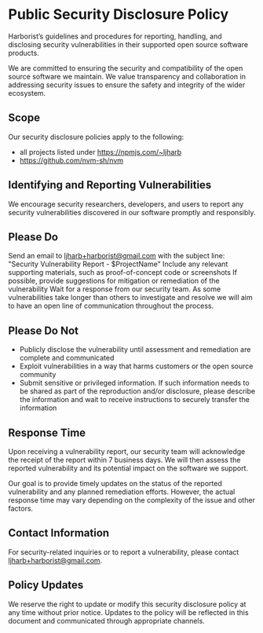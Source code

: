 # Public Security Disclosure Policy
Harborist’s guidelines and procedures for reporting, handling, and disclosing security vulnerabilities in their supported open source software products.

We are committed to ensuring the security and compatibility of the open source software we maintain. We value transparency and collaboration in addressing security issues to ensure the safety and integrity of the wider ecosystem.

## Scope

Our security disclosure policies apply to the following:

 - all projects listed under https://npmjs.com/~ljharb
 - https://github.com/nvm-sh/nvm

## Identifying and Reporting Vulnerabilities

We encourage security researchers, developers, and users to report any security vulnerabilities discovered in our software promptly and responsibly.

## Please Do

Send an email to ljharb+harborist@gmail.com with the subject line: "Security Vulnerability Report - $ProjectName"
Include any relevant supporting materials, such as proof-of-concept code or screenshots
If possible, provide suggestions for mitigation or remediation of the vulnerability
Wait for a response from our security team. As some vulnerabilities take longer than others to investigate and resolve we will aim to have an open line of communication throughout the process.

## Please Do Not

 - Publicly disclose the vulnerability until assessment and remediation are complete and communicated
 - Exploit vulnerabilities in a way that harms customers or the open source community
 - Submit sensitive or privileged information. If such information needs to be shared as part of the reproduction and/or disclosure, please describe the information and wait to receive instructions to securely transfer the information

## Response Time

Upon receiving a vulnerability report, our security team will acknowledge the receipt of the report within 7 business days. We will then assess the reported vulnerability and its potential impact on the software we support.

Our goal is to provide timely updates on the status of the reported vulnerability and any planned remediation efforts. However, the actual response time may vary depending on the complexity of the issue and other factors.

## Contact Information

For security-related inquiries or to report a vulnerability, please contact ljharb+harborist@gmail.com.

## Policy Updates

We reserve the right to update or modify this security disclosure policy at any time without prior notice.
Updates to the policy will be reflected in this document and communicated through appropriate channels.

